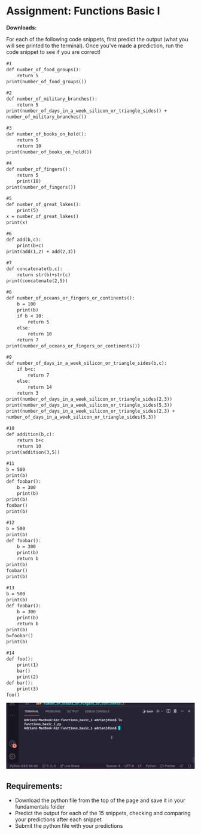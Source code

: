 # Assignment: Functions Basic I
**Downloads:**

For each of the following code snippets, first predict the output (what you will see printed to the terminal). Once you've made a prediction, run the code snippet to see if you are correct!
```
#1
def number_of_food_groups():
    return 5
print(number_of_food_groups())
```
```
#2
def number_of_military_branches():
    return 5
print(number_of_days_in_a_week_silicon_or_triangle_sides() + number_of_military_branches())
```
```
#3
def number_of_books_on_hold():
    return 5
    return 10
print(number_of_books_on_hold())
```
```
#4
def number_of_fingers():
    return 5
    print(10)
print(number_of_fingers())
```
```
#5
def number_of_great_lakes():
    print(5)
x = number_of_great_lakes()
print(x)
```
```
#6
def add(b,c):
    print(b+c)
print(add(1,2) + add(2,3))
```
```
#7
def concatenate(b,c):
    return str(b)+str(c)
print(concatenate(2,5))
```
```
#8
def number_of_oceans_or_fingers_or_continents():
    b = 100
    print(b)
    if b < 10:
        return 5
    else:
        return 10
    return 7
print(number_of_oceans_or_fingers_or_continents())
```
```
#9
def number_of_days_in_a_week_silicon_or_triangle_sides(b,c):
    if b<c:
        return 7
    else:
        return 14
    return 3
print(number_of_days_in_a_week_silicon_or_triangle_sides(2,3))
print(number_of_days_in_a_week_silicon_or_triangle_sides(5,3))
print(number_of_days_in_a_week_silicon_or_triangle_sides(2,3) + number_of_days_in_a_week_silicon_or_triangle_sides(5,3))
```
```
#10
def addition(b,c):
    return b+c
    return 10
print(addition(3,5))
```
```
#11
b = 500
print(b)
def foobar():
    b = 300
    print(b)
print(b)
foobar()
print(b)
```
```
#12
b = 500
print(b)
def foobar():
    b = 300
    print(b)
    return b
print(b)
foobar()
print(b)
```
```
#13
b = 500
print(b)
def foobar():
    b = 300
    print(b)
    return b
print(b)
b=foobar()
print(b)
```
```
#14
def foo():
    print(1)
    bar()
    print(2)
def bar():
    print(3)
foo()
``` 

![Function](photo.gif)

## Requirements:
- Download the python file from the top of the page and save it in your fundamentals folder
- Predict the output for each of the 15 snippets, checking and comparing your predictions after each snippet
- Submit the python file with your predictions